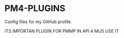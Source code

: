 # PM4-PLUGINS
Config files for my GitHub profile.

ITS IMPORTAN PLUGIN FOR PMMP IN API 4 MUS USE IT

